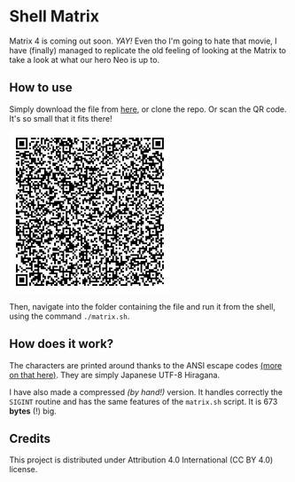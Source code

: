 # Shell Matrix

Matrix 4 is coming out soon. *YAY!* 
Even tho I'm going to hate that movie, I have (finally) managed to replicate the old feeling of looking at the Matrix to take a look at what our hero Neo is up to.

## How to use

Simply download the file from [here](https://github.com/lorossi/shell-matrix/blob/cdcfdf570351df4f799374ab15c6507a1143dd0f/matrix.sh#L95), or clone the repo. Or scan the QR code. It's so small that it fits there!

![scan this qr to get the code!](matrix.png)

Then, navigate into the folder containing the file and run it from the shell, using the command `./matrix.sh`.

## How does it work?

The characters are printed around thanks to the ANSI escape codes [(more on that here)](https://gist.github.com/fnky/458719343aabd01cfb17a3a4f7296797).
They are simply Japanese UTF-8 Hiragana.

I have also made a compressed *(by hand!)* version. It handles correctly the `SIGINT` routine and has the same features of the `matrix.sh` script. It is 673 **bytes** (!) big.

## Credits

This project is distributed under Attribution 4.0 International (CC BY 4.0) license.
